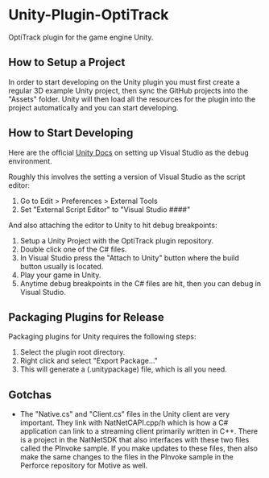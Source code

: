 # Unity-Plugin-OptiTrack
OptiTrack plugin for the game engine Unity. 


## How to Setup a Project 

In order to start developing on the Unity plugin you must first create a regular 3D example Unity project, then sync the GitHub projects into the "Assets" folder. Unity will then load all the resources for the plugin into the project automatically and you can start developing. 


## How to Start Developing
Here are the official [Unity Docs](https://docs.unity3d.com/Manual/VisualStudioIntegration.html#:~:text=Follow%20these%20steps%20to%20configure,as%20your%20preferred%20external%20editor.&text=Next%2C%20doubleclick%20a%20C%23%20file,open%20that%20file%20for%20you.) on setting up Visual Studio as the debug environment. 

Roughly this involves the setting a version of Visual Studio as the script editor: 

1. Go to Edit > Preferences > External Tools
2. Set "External Script Editor" to "Visual Studio ####"

And also attaching the editor to Unity to hit debug breakpoints:

1. Setup a Unity Project with the OptiTrack plugin repository.
2. Double click one of the C# files.
3. In Visual Studio press the "Attach to Unity" button where the build button usually is located. 
4. Play your game in Unity.
5. Anytime debug breakpoints in the C# files are hit, then you can debug in Visual Studio. 

 
## Packaging Plugins for Release
Packaging plugins for Unity requires the following steps:

1. Select the plugin root directory.
2. Right click and select "Export Package..."
3. This will generate a (.unitypackage) file, which is all you need. 

 
## Gotchas

- The "Native.cs" and "Client.cs" files in the Unity client are very important. They link with NatNetCAPI.cpp/h which is how a C# application can link to a streaming client primarily written in C++. There is a project in the NatNetSDK that also interfaces with these two files called the PInvoke sample. If you make updates to these files, then also make the same changes to the files in the PInvoke sample in the Perforce repository for Motive as well. 
